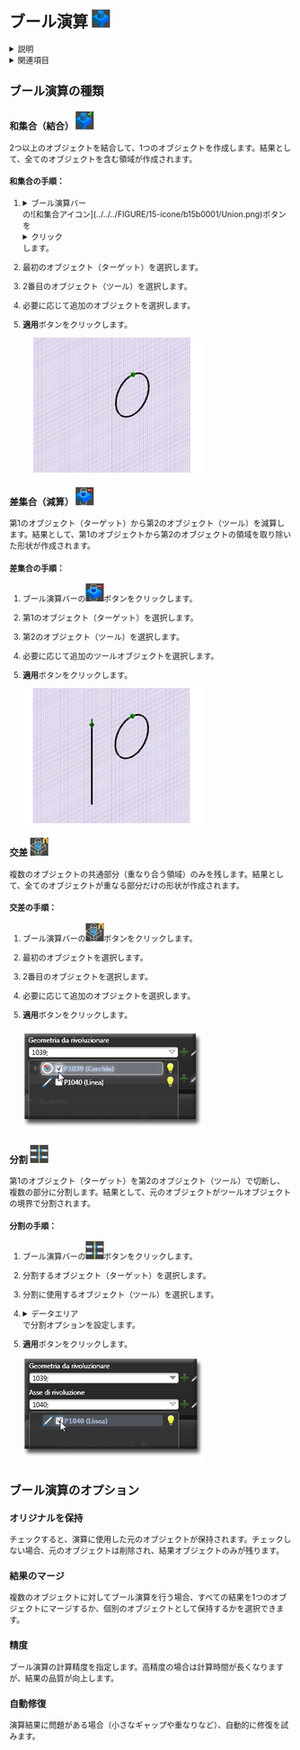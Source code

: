 # ブール演算 ![ブール演算アイコン](../../../FIGURE/15-icone/b15b0001/Boolean.png)

<details>
<summary>説明</summary>

ブール演算は、2つまたはそれ以上の3Dオブジェクト間で実行される集合演算です。和集合（結合）、差集合（減算）、交差（共通部分）などの操作を通じて、複雑な形状を効率的に作成できます。

ブール演算は、単純な基本形状から複雑なモデルを構築するための強力なツールであり、穴あけ、切り取り、部品の結合などの操作に使用されます。
</details>

<details>
<summary>関連項目</summary>

* [コントロール- キー - 指示](../_HTM_PARTI/H1-barreS-C.md#コントロール-キー-指示)
* [ビューの管理](../../../_USO-bSuiteComuni/Gestione-viste.md)
* [オブジェクトの表示方法](../../../_USO-bSuiteComuni/visualiz-oggetti.md)
* [平面図形または3D図形を作成する](../02-Nozioni/Dis-figure.md#平面図形または3D図形を作成する)

**描画の概念：**
* [構成平面](../02-Nozioni/PianoCostr.md)
* [3Dモデリングの基本](../03-Nozioni3D/Modeling-base.md)
* [基本立体](./02-06-01_solid_primitives.md)
</details>

## ブール演算の種類

### 和集合（結合） ![和集合アイコン](../../../FIGURE/15-icone/b15b0001/Union.png)

2つ以上のオブジェクトを結合して、1つのオブジェクトを作成します。結果として、全てのオブジェクトを含む領域が作成されます。

#### 和集合の手順：

1. <details><summary>ブール演算バー</summary>ブール演算ツールを一覧表示するバー。</details>の![和集合アイコン](../../../FIGURE/15-icone/b15b0001/Union.png)ボタンを<details><summary>クリック</summary>（1）画面上のポインタの下にあるオブジェクト（アイコン、ボタンなど）の上でマウスボタンを押す（そしてすぐに離す）行為を示します。（2）（動詞）選択したコマンドの機能を有効にするため、マウスの左ボタンを押してすぐに離します。</details>します。
2. 最初のオブジェクト（ターゲット）を選択します。
3. 2番目のオブジェクト（ツール）を選択します。
4. 必要に応じて追加のオブジェクトを選択します。
5. **適用**ボタンをクリックします。

   ![和集合の例](../../../FIGURE/10-videateComplete/arte4/b10b0721.gif)

### 差集合（減算） ![差集合アイコン](../../../FIGURE/15-icone/b15b0001/Subtract.png)

第1のオブジェクト（ターゲット）から第2のオブジェクト（ツール）を減算します。結果として、第1のオブジェクトから第2のオブジェクトの領域を取り除いた形状が作成されます。

#### 差集合の手順：

1. ブール演算バーの![差集合アイコン](../../../FIGURE/15-icone/b15b0001/Subtract.png)ボタンをクリックします。
2. 第1のオブジェクト（ターゲット）を選択します。
3. 第2のオブジェクト（ツール）を選択します。
4. 必要に応じて追加のツールオブジェクトを選択します。
5. **適用**ボタンをクリックします。

   ![差集合の例](../../../FIGURE/10-videateComplete/arte4/b10b0722.gif)

### 交差 ![交差アイコン](../../../FIGURE/15-icone/b15b0001/Intersect.png)

複数のオブジェクトの共通部分（重なり合う領域）のみを残します。結果として、全てのオブジェクトが重なる部分だけの形状が作成されます。

#### 交差の手順：

1. ブール演算バーの![交差アイコン](../../../FIGURE/15-icone/b15b0001/Intersect.png)ボタンをクリックします。
2. 最初のオブジェクトを選択します。
3. 2番目のオブジェクトを選択します。
4. 必要に応じて追加のオブジェクトを選択します。
5. **適用**ボタンをクリックします。

   ![交差の例](../../../FIGURE/10-videateComplete/arte4/b10b0723.gif)

### 分割 ![分割アイコン](../../../FIGURE/15-icone/b15b0001/Split.png)

第1のオブジェクト（ターゲット）を第2のオブジェクト（ツール）で切断し、複数の部分に分割します。結果として、元のオブジェクトがツールオブジェクトの境界で分割されます。

#### 分割の手順：

1. ブール演算バーの![分割アイコン](../../../FIGURE/15-icone/b15b0001/Split.png)ボタンをクリックします。
2. 分割するオブジェクト（ターゲット）を選択します。
3. 分割に使用するオブジェクト（ツール）を選択します。
4. <details><summary>データエリア</summary>データ入力用の特定のエリアを定義する一般的な用語です。</details>で分割オプションを設定します。
5. **適用**ボタンをクリックします。

   ![分割の例](../../../FIGURE/10-videateComplete/arte4/b10b0724.gif)

## ブール演算のオプション

### オリジナルを保持
チェックすると、演算に使用した元のオブジェクトが保持されます。チェックしない場合、元のオブジェクトは削除され、結果オブジェクトのみが残ります。

### 結果のマージ
複数のオブジェクトに対してブール演算を行う場合、すべての結果を1つのオブジェクトにマージするか、個別のオブジェクトとして保持するかを選択できます。

### 精度
ブール演算の計算精度を指定します。高精度の場合は計算時間が長くなりますが、結果の品質が向上します。

### 自動修復
演算結果に問題がある場合（小さなギャップや重なりなど）、自動的に修復を試みます。 